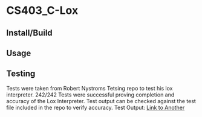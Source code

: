 # CS403_C-Lox

## Install/Build

## Usage

## Testing
Tests were taken from Robert Nystroms Tetsing repo to test his lox interpreter.
242/242 Tests were successful proving completion and accuracy of the Lox Interpreter.
Test output can be checked against the test file included in the repo to verify accuracy.
Test Output:
[Link to Another](testoutput.md)

